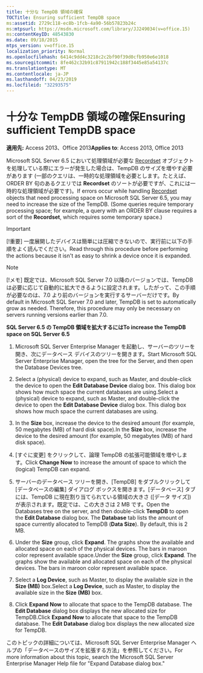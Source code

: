 ```yaml
---
title: 十分な TempDB 領域の確保
TOCTitle: Ensuring sufficient TempDB space
ms:assetid: 2729c118-ec8b-1fcb-4a90-56b57823b24c
ms:mtpsurl: https://msdn.microsoft.com/library/JJ249034(v=office.15)
ms:contentKeyID: 48543830
ms.date: 09/18/2015
mtps_version: v=office.15
localization_priority: Normal
ms.openlocfilehash: 6414c9dd4c3218c2c2bf90f39d0cfb950e6e1018
ms.sourcegitcommit: 8fe462c32b91c87911942c188f3445e85a54137c
ms.translationtype: MT
ms.contentlocale: ja-JP
ms.lasthandoff: 04/23/2019
ms.locfileid: "32293575"
---
```

# <a name="ensuring-sufficient-tempdb-space"></a><span data-ttu-id="70318-102">十分な TempDB 領域の確保</span><span class="sxs-lookup"><span data-stu-id="70318-102">Ensuring sufficient TempDB space</span></span>


<span data-ttu-id="70318-103">**適用先:** Access 2013、Office 2013</span><span class="sxs-lookup"><span data-stu-id="70318-103">**Applies to**: Access 2013, Office 2013</span></span>

<span data-ttu-id="70318-p101">Microsoft SQL Server 6.5 において処理領域が必要な [Recordset](recordset-object-ado.md) オブジェクトを処理している際にエラーが発生した場合は、TempDB のサイズを増やす必要があります (一部のクエリは、一時的な処理領域を必要とします。たとえば、ORDER BY 句のあるクエリでは **Recordset** のソートが必要ですが、これには一時的な処理領域が必要です)。</span><span class="sxs-lookup"><span data-stu-id="70318-p101">If errors occur while handling [Recordset](recordset-object-ado.md) objects that need processing space on Microsoft SQL Server 6.5, you may need to increase the size of the TempDB. (Some queries require temporary processing space; for example, a query with an ORDER BY clause requires a sort of the **Recordset**, which requires some temporary space.)</span></span>

> [!IMPORTANT]
> <span data-ttu-id="70318-106">[!重要] 一度展開したデバイスは簡単には圧縮できないので、実行前に以下の手順をよく読んでください。</span><span class="sxs-lookup"><span data-stu-id="70318-106">Read through this procedure before performing the actions because it isn't as easy to shrink a device once it is expanded.</span></span>

> [!NOTE]
> <span data-ttu-id="70318-p102">[!メモ] 既定では、Microsoft SQL Server 7.0 以降のバージョンでは、TempDB は必要に応じて自動的に拡大できるように設定されます。したがって、この手順が必要なのは、7.0 より前のバージョンを実行するサーバーだけです。</span><span class="sxs-lookup"><span data-stu-id="70318-p102">By default in Microsoft SQL Server 7.0 and later, TempDB is set to automatically grow as needed. Therefore, this procedure may only be necessary on servers running versions earlier than 7.0.</span></span>



<span data-ttu-id="70318-109">**SQL Server 6.5 の TempDB 領域を拡大するには**</span><span class="sxs-lookup"><span data-stu-id="70318-109">**To increase the TempDB space on SQL Server 6.5**</span></span>

1.  <span data-ttu-id="70318-110">Microsoft SQL Server Enterprise Manager を起動し、サーバーのツリーを開き、次にデータベース デバイスのツリーを開きます。</span><span class="sxs-lookup"><span data-stu-id="70318-110">Start Microsoft SQL Server Enterprise Manager, open the tree for the Server, and then open the Database Devices tree.</span></span>

2.  <span data-ttu-id="70318-p103">Select a (physical) device to expand, such as Master, and double-click the device to open the **Edit Database Device** dialog box. This dialog box shows how much space the current databases are using.</span><span class="sxs-lookup"><span data-stu-id="70318-p103">Select a (physical) device to expand, such as Master, and double-click the device to open the **Edit Database Device** dialog box. This dialog box shows how much space the current databases are using.</span></span>

3.  <span data-ttu-id="70318-113">In the **Size** box, increase the device to the desired amount (for example, 50 megabytes (MB) of hard disk space).</span><span class="sxs-lookup"><span data-stu-id="70318-113">In the **Size** box, increase the device to the desired amount (for example, 50 megabytes (MB) of hard disk space).</span></span>

4.  <span data-ttu-id="70318-114">[すぐに変更] をクリックして、論理 TempDB の拡張可能領域を増やします。</span><span class="sxs-lookup"><span data-stu-id="70318-114">Click **Change Now** to increase the amount of space to which the (logical) TempDB can expand.</span></span>

5.  <span data-ttu-id="70318-p104">サーバーのデータベース ツリーを開き、[TempDB] をダブルクリックして [データベースの編集] ダイアログ ボックスを開きます。[データベース] タブには、TempDB に現在割り当てられている領域の大きさ ([データ サイズ]) が表示されます。既定では、この大きさは 2 MB です。</span><span class="sxs-lookup"><span data-stu-id="70318-p104">Open the Databases tree on the server, and then double-click **TempDB** to open the **Edit Database** dialog box. The **Database** tab lists the amount of space currently allocated to TempDB (**Data Size**). By default, this is 2 MB.</span></span>

6.  <span data-ttu-id="70318-p105">Under the **Size** group, click **Expand**. The graphs show the available and allocated space on each of the physical devices. The bars in maroon color represent available space.</span><span class="sxs-lookup"><span data-stu-id="70318-p105">Under the **Size** group, click **Expand**. The graphs show the available and allocated space on each of the physical devices. The bars in maroon color represent available space.</span></span>

7.  <span data-ttu-id="70318-121">Select a **Log Device**, such as Master, to display the available size in the **Size (MB)** box.</span><span class="sxs-lookup"><span data-stu-id="70318-121">Select a **Log Device**, such as Master, to display the available size in the **Size (MB)** box.</span></span>

8.  <span data-ttu-id="70318-p106">Click **Expand Now** to allocate that space to the TempDB database. The **Edit Database** dialog box displays the new allocated size for TempDB.</span><span class="sxs-lookup"><span data-stu-id="70318-p106">Click **Expand Now** to allocate that space to the TempDB database. The **Edit Database** dialog box displays the new allocated size for TempDB.</span></span>

<span data-ttu-id="70318-124">このトピックの詳細については、Microsoft SQL Server Enterprise Manager ヘルプの「データベースのサイズを拡張する方法」を参照してください。</span><span class="sxs-lookup"><span data-stu-id="70318-124">For more information about this topic, search the Microsoft SQL Server Enterprise Manager Help file for "Expand Database dialog box."</span></span>

